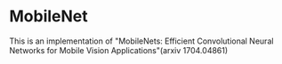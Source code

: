 # MobileNet
This is an implementation of "MobileNets: Efficient Convolutional Neural Networks for Mobile Vision Applications"(arxiv 1704.04861)
